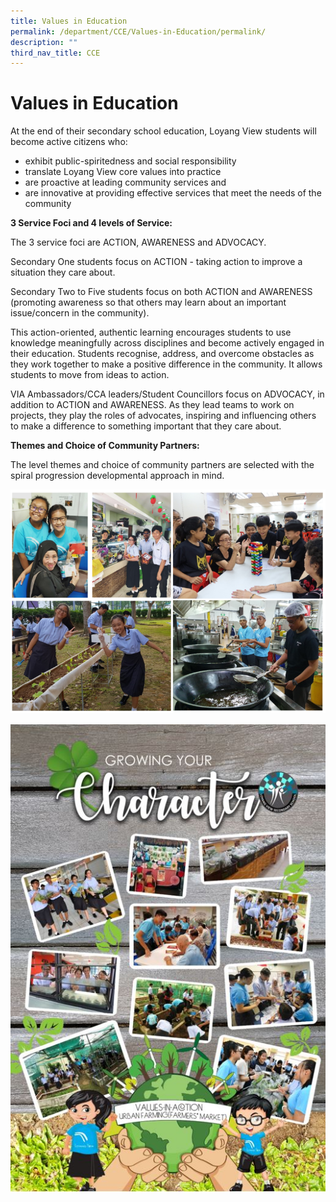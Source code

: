 ```yaml
---
title: Values in Education
permalink: /department/CCE/Values-in-Education/permalink/
description: ""
third_nav_title: CCE
---
```

Values in Education
===================

At the end of their secondary school education, Loyang View students will become active citizens who: 

*   exhibit public-spiritedness and social responsibility
*   translate Loyang View core values into practice
*   are proactive at leading community services and
*   are innovative at providing effective services that meet the needs of the community

  

**3 Service Foci and 4 levels of Service:** 

The 3 service foci are ACTION, AWARENESS and ADVOCACY. 

Secondary One students focus on ACTION - taking action to improve a situation they care about. 

Secondary Two to Five students focus on both ACTION and AWARENESS (promoting awareness so that others may learn about an important issue/concern in the community). 

This action-oriented, authentic learning encourages students to use knowledge meaningfully across disciplines and become actively engaged in their education. Students recognise, address, and overcome obstacles as they work together to make a positive difference in the community. It allows students to move from ideas to action. 

VIA Ambassadors/CCA leaders/Student Councillors focus on ADVOCACY, in addition to ACTION and AWARENESS. As they lead teams to work on projects, they play the roles of advocates, inspiring and influencing others to make a difference to something important that they care about. 

**Themes and Choice of Community Partners:**

The level themes and choice of community partners are selected with the spiral progression developmental approach in mind.


![](/images/VIA01.png)

![](/images/VIA02.jpeg)
